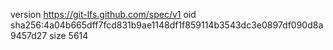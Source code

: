 version https://git-lfs.github.com/spec/v1
oid sha256:4a04b665dff7fcd831b9ae1148df1f859114b3543dc3e0897df090d8a9457d27
size 5614
